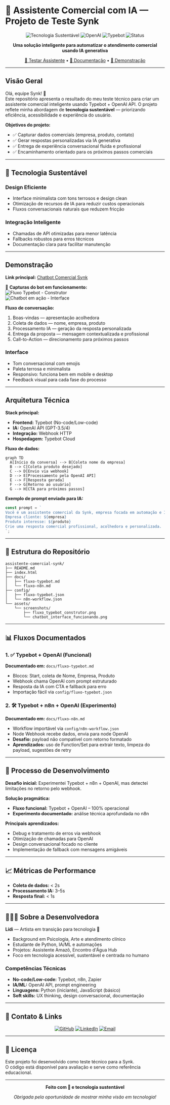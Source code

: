 # 🤖 Assistente Comercial com IA — Projeto de Teste Synk

<div align="center">

![Tecnologia Sustentável](https://img.shields.io/badge/Tech-Sustentável-8B5A3C?style=for-the-badge&logo=leaf&logoColor=white)
![OpenAI](https://img.shields.io/badge/OpenAI-API-412991?style=for-the-badge&logo=openai&logoColor=white)
![Typebot](https://img.shields.io/badge/Typebot-Integration-5D4037?style=for-the-badge&logo=robot&logoColor=white)
![Status](https://img.shields.io/badge/Status-Funcional-success?style=for-the-badge)

**Uma solução inteligente para automatizar o atendimento comercial usando IA generativa**

[🚀 Testar Assistente](https://typebot.co/chatbot-comercial-synk-teste-ubyt635) • [📖 Documentação](#-fluxos-documentados) • [🎯 Demonstração](#demonstração)

</div>

---

## Visão Geral

Olá, equipe Synk! 🌟  
Este repositório apresenta o resultado do meu teste técnico para criar um assistente comercial inteligente usando Typebot + OpenAI API. O projeto reflete minha abordagem de **tecnologia sustentável** — priorizando eficiência, acessibilidade e experiência do usuário.

**Objetivos do projeto:**
- ✅ Capturar dados comerciais (empresa, produto, contato)  
- ✅ Gerar respostas personalizadas via IA generativa  
- ✅ Entrega de experiência conversacional fluida e profissional  
- ✅ Encaminhamento orientado para os próximos passos comerciais

---

## 🌱 Tecnologia Sustentável

### Design Eficiente
- Interface minimalista com tons terrosos e design clean  
- Otimização de recursos de IA para reduzir custos operacionais  
- Fluxos conversacionais naturais que reduzem fricção

### Integração Inteligente
- Chamadas de API otimizadas para menor latência  
- Fallbacks robustos para erros técnicos  
- Documentação clara para facilitar manutenção

---

## Demonstração

**Link principal:** [Chatbot Comercial Synk](https://typebot.co/chatbot-comercial-synk-teste-ubyt635)

📸 **Capturas do bot em funcionamento:**  
![Fluxo Typebot - Construtor](assets/screenshots/fluxo_typebot_construtor.png)  
![Chatbot em ação - Interface](assets/screenshots/chatbot_interface_funcionando.png)

**Fluxo de conversação:**
1. Boas-vindas — apresentação acolhedora  
2. Coleta de dados — nome, empresa, produto  
3. Processamento IA — geração da resposta personalizada  
4. Entrega da proposta — mensagem contextualizada e profissional  
5. Call-to-Action — direcionamento para próximos passos

### Interface
- Tom conversacional com emojis  
- Paleta terrosa e minimalista  
- Responsivo: funciona bem em mobile e desktop  
- Feedback visual para cada fase do processo

---

## Arquitetura Técnica

**Stack principal:**
- **Frontend:** Typebot (No-code/Low-code)
- **IA:** OpenAI API (GPT-3.5/4)
- **Integração:** Webhook HTTP
- **Hospedagem:** Typebot Cloud

**Fluxo de dados:**
```mermaid
graph TD
  A[Início da conversa] --> B[Coleta nome da empresa]
  B --> C[Coleta produto desejado]
  C --> D[Envio via webhook]
  D --> E[Processamento pela OpenAI API]
  E --> F[Resposta gerada]
  F --> G[Retorno ao usuário]
  G --> H[CTA para próximos passos]
```

**Exemplo de prompt enviado para IA:**
```javascript
const prompt = `
Você é um assistente comercial da Synk, empresa focada em automação e IA.
Empresa cliente: ${empresa}
Produto interesse: ${produto}
Crie uma resposta comercial profissional, acolhedora e personalizada.
`;
```

---

## 📁 Estrutura do Repositório

```
assistente-comercial-synk/
├── README.md
├── index.html
├── docs/
│   ├── fluxo-typebot.md
│   └── fluxo-n8n.md
├── config/
│   ├── fluxo-typebot.json
│   └── n8n-workflow.json
└── assets/
    └── screenshots/
        ├── fluxo_typebot_construtor.png
        └── chatbot_interface_funcionando.png
```

---

## 📊 Fluxos Documentados

### 1. ✅ Typebot + OpenAI (Funcional)
**Documentado em:** `docs/fluxo-typebot.md`

- Blocos: Start, coleta de Nome, Empresa, Produto
- Webhook chama OpenAI com prompt estruturado
- Resposta da IA com CTA e fallback para erro
- Importação fácil via `config/fluxo-typebot.json`

### 2. 🛠️ Typebot + n8n + OpenAI (Experimento)
**Documentado em:** `docs/fluxo-n8n.md`

- Workflow importável via `config/n8n-workflow.json`
- Node Webhook recebe dados, envia para node OpenAI
- **Desafio:** payload não compatível com retorno formatado
- **Aprendizados:** uso de Function/Set para extrair texto, limpeza do payload, sugestões de retry

---

## 🧪 Processo de Desenvolvimento

**Desafio inicial:**
Experimentei Typebot + n8n + OpenAI, mas detectei limitações no retorno pelo webhook.

**Solução pragmática:**
- **Fluxo funcional:** Typebot + OpenAI – 100% operacional
- **Experimento documentado:** análise técnica aprofundada no n8n

**Principais aprendizados:**
- Debug e tratamento de erros via webhook
- Otimização de chamadas para OpenAI
- Design conversacional focado no cliente
- Implementação de fallback com mensagens amigáveis

---

## 📈 Métricas de Performance

- **Coleta de dados:** < 2s
- **Processamento IA:** 3–5s
- **Resposta final:** < 1s

---

## 👩🏽‍💻 Sobre a Desenvolvedora

**Lídi** — Artista em transição para tecnologia 🌱

- Background em Psicologia, Arte e atendimento clínico
- Estudante de Python, IA/ML e automações
- Projetos: Assistente Amazô, Encontro d'Água Hub
- Foco em tecnologia acessível, sustentável e centrada no humano

### Competências Técnicas
- **No-code/Low-code:** Typebot, n8n, Zapier
- **IA/ML:** OpenAI API, prompt engineering
- **Linguagens:** Python (iniciante), JavaScript (básico)
- **Soft skills:** UX thinking, design conversacional, documentação

---

## 🤝 Contato & Links

<div align="center">

[![GitHub](https://img.shields.io/badge/GitHub-181717?style=for-the-badge&logo=github&logoColor=white)](https://github.com/seu-usuario)
[![LinkedIn](https://img.shields.io/badge/LinkedIn-0077B5?style=for-the-badge&logo=linkedin&logoColor=white)](https://linkedin.com/in/seu-perfil)
[![Email](https://img.shields.io/badge/Email-D14836?style=for-the-badge&logo=gmail&logoColor=white)](mailto:seu-email@example.com)

</div>

---

## 📄 Licença

Este projeto foi desenvolvido como teste técnico para a Synk.  
O código está disponível para avaliação e serve como referência educacional.

---

<div align="center">

**Feito com 💚 e tecnologia sustentável**

*Obrigada pela oportunidade de mostrar minha visão em tecnologia!*

</div>
